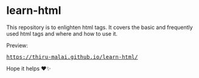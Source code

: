 # learn-html
This repository is to enlighten html tags.
It covers the basic and frequently used html tags and where and how to use it.

Preview:

<pre><a href="https://thiru-malai.github.io/learn-html/" target="_blank">https://thiru-malai.github.io/learn-html/</a></pre>


Hope it helps ❤️✨
